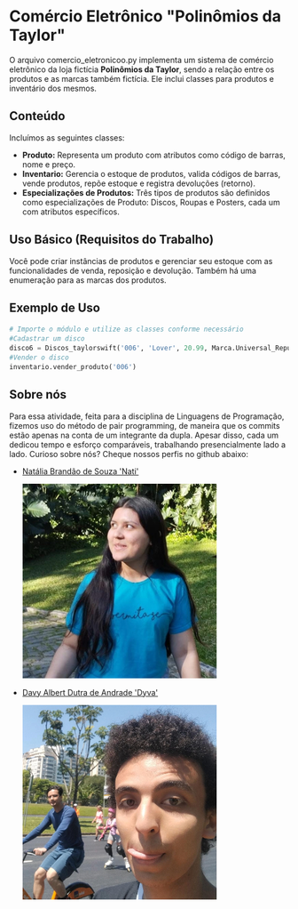 # Comércio Eletrônico "Polinômios da Taylor"

 O arquivo comercio_eletronicoo.py implementa um sistema de comércio eletrônico da loja fictícia **Polinômios da Taylor**, sendo a relação entre os produtos e as marcas também fictícia. Ele inclui classes para produtos e inventário dos mesmos.

## Conteúdo

Incluímos as seguintes classes:

- **Produto:** Representa um produto com atributos como código de barras, nome e preço.
- **Inventario:** Gerencia o estoque de produtos, valida códigos de barras, vende produtos, repõe estoque e registra devoluções (retorno).
- **Especializações de Produtos:** Três tipos de produtos são definidos como especializações de Produto: Discos, Roupas e Posters, cada um com atributos específicos.

## Uso Básico (Requisitos do Trabalho)

Você pode criar instâncias de produtos e gerenciar seu estoque com as funcionalidades de venda, reposição e devolução. Também há uma enumeração para as marcas dos produtos.

## Exemplo de Uso

```python
# Importe o módulo e utilize as classes conforme necessário
#Cadastrar um disco
disco6 = Discos_taylorswift('006', 'Lover', 20.99, Marca.Universal_Republic_Records)
#Vender o disco
inventario.vender_produto('006')
```

## Sobre nós

  Para essa atividade, feita para a disciplina de Linguagens de Programação, fizemos uso do método de pair programming, de maneira que os commits estão apenas na conta de um integrante da dupla. Apesar disso, cada um dedicou tempo e esforço comparáveis, trabalhando presencialmente lado a lado. Curioso sobre nós? Cheque nossos perfis no github abaixo:

  * <a href="https://github.com/nataliabrandao">Natália Brandão de Souza 'Nati'</a>

    ![Picture, with CONSENT, of a team member](img/nati.jpg)
 
  * <a href="https://github.com/dyva101">Davy Albert Dutra de Andrade 'Dyva'</a>

    ![Picture, with CONSENT, of a team member](img/dyva.jpg)